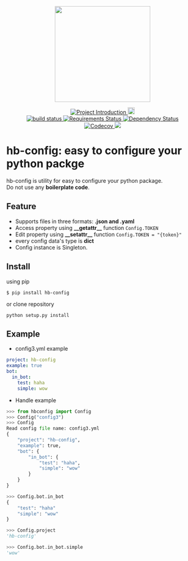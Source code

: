 
<p align="center">
  <img src="images/logo.png" width=250>
</p>

<p align="center">

  <a href="https://github.com/DongjunLee/kino-bot">
    <img src="https://img.shields.io/badge/Python3.6-Config-brightgreen.svg" alt="Project Introduction">
  </a>

  <a href="https://badge.fury.io/py/hb-config">
    <img src="https://badge.fury.io/py/hb-config.svg" alt="PyPI version" height="18">
  </a>

  <br/>

  <a href="https://travis-ci.org/badges/shields">
    <img src="https://travis-ci.org/DongjunLee/hb-config.svg?branch=master" alt="build status">    
  </a>
  <a href="https://requires.io/github/DongjunLee/hb-config/requirements/?branch=master">
    <img src="https://requires.io/github/DongjunLee/hb-config/requirements.svg?branch=master" alt="Requirements Status" />
  </a>
 <a href='https://dependencyci.com/github/DongjunLee/hb-config'>
   <img src='https://dependencyci.com/github/DongjunLee/hb-config/badge' alt='Dependency Status' />
 </a>

  <br/>

  <a href="https://codecov.io/gh/DongjunLee/hb-config">
    <img src="https://codecov.io/gh/DongjunLee/hb-config/branch/master/graph/badge.svg" alt="Codecov" />
  </a>

  <a href="https://www.codacy.com/app/humanbrain.djlee/hb-config?utm_source=github.com&amp;utm_medium=referral&amp;utm_content=DongjunLee/hb-config&amp;utm_campaign=Badge_Grade">
    <img src="https://api.codacy.com/project/badge/Grade/c47cdac8f087492aaeb593bd68ca2f3f"/>
  </a>


</p>

# hb-config: easy to configure your python packge


hb-config is utility for easy to configure your python package.  
Do not use any **boilerplate code**.

## Feature

- Supports files in three formats: **.json and .yaml**
- Access property using **\_\_getattr\_\_** function ```Config.TOKEN```
- Edit property using **\_\_setattr\_\_** function ```Config.TOKEN = "{token}"```
- every config data's type is **dict**
- Config instance is Singleton.

## Install

using pip

```
$ pip install hb-config
```

or clone repository

```
python setup.py install
```

## Example

- config3.yml example

```yml
project: hb-config
example: true
bot:
  in_bot:
    test: haha
    simple: wow
```

- Handle example

```python
>>> from hbconfig import Config
>>> Config("config3")
>>> Config
Read config file name: config3.yml
{
    "project": "hb-config",
    "example": true,
    "bot": {
        "in_bot": {
            "test": "haha",
            "simple": "wow"
        }
    }
}

>>> Config.bot.in_bot
{
    "test": "haha"
    "simple": "wow"
}

>>> Config.project
'hb-config'

>>> Config.bot.in_bot.simple
'wow'
```
